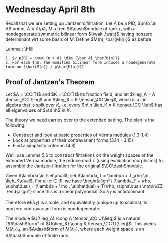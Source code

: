 # Wednesday April 8th

Recall that we are setting up Jantzen's filtration.
Let $A$ be a PID, $\mfp \in A$ prime, $\bar A = A/pA$, $M$ a free $A\dash$module of rank $r$, with a nondegenerate symmetric bilinear form $(\wait ,\wait)$ having nonzero determinant wrt some basis of $M$.
Define $M(n), \bar{M(n)}$ as before

Lemma
:   \hfill

    1. $v_p(D) = \sum_{n > 0} \dim_{\bar A} \bar{M(n)}$
    2. For each $n$, the modified bilinear form induces a nondegenerate form on $\bar{M(n)} / p\bar{M(n)}$?

## Proof of Jantzen's Theorem

Let $A = \CC[T]$ and $K = \CC(T)$ its fraction field, and let $\lieg_A = A \tensor_\CC \lieg$ and $\lieg_K = K \tensor_\CC \lieg$, which is a Lie algebra that is split over $K$, i.e. every $h\in \lieh_K = K \tensor_\CC \lieh$ has all eigenvalues of $\ad \h$ in $K$.

The theory we need carries over to the extended setting.
The plan is the following:

- Construct and look at basic properties of Verma modules (1.3-1.4)
- Look at properties of their contravariant forms (3.14 - 3.15)
- Find a simplicity criterion (4.8)

We'll use Lemma 5.6 to construct filtrations on the weight spaces of the extended Verma module, the reduce mod $T$ (using evaluation morphisms) to assemble the Jantzen filtration for the original $\CC\dash$module.

Given $\lambda \in \lieh\dual$, set $\lambda_T = \lambda + T_\rho \in \lieh_K\dual$.
For all $\alpha\in \Phi$, we have
\begin{align*}
(\lambda_T  + \rho, \alpha\dual) =
(\lambda + \rho , \alpha\dual) + T(\rho, \alpha\dual) \not\in\ZZ
,\end{align*}
since this is a linear polynomial.
So $\lambda_T$ is antidominant.

Therefore $M(\lambda_T)$ is simple, and equivalently (unique up to scalars) its nonzero contravariant form is nondegenerate.

The module $U(\lieg_A) \cong A \tensor_\CC U(\lieg)$ is a natural "$A\dash$form" of $U(\lieg_K) \cong K \tensor_\CC U(\lieg)$.
This yields $M(\lambda_T)_A$, an $A\dash$form of $M(\lambda_T)$, where each weight space is an $A\dash$module of finite rank.


